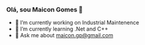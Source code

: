 ### Olá, sou Maicon Gomes 👋

- 🔭 I’m currently working on Industrial Maintenence
- 🌱 I’m currently learning .Net and C++
- 💬 Ask me about maicon.gp@gmail.com
